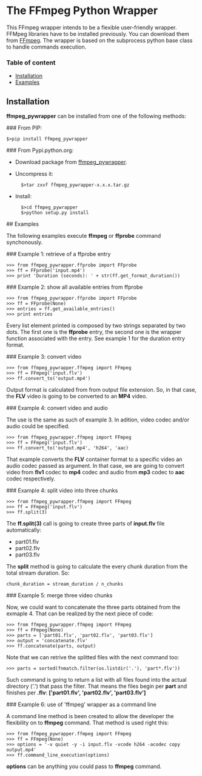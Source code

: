 # The FFmpeg Python Wrapper



This FFmpeg wrapper intends to be a flexible user-friendly wrapper. FFMpeg libraries have to be installed previously. You can download them from [FFmpeg](https://www.ffmpeg.org).
The wrapper is based on the subprocess python base class to handle commands execution.



### Table of content

- [Installation](##Installation)
- [Examples](##Examples)



## Installation 


**ffmpeg_pywrapper** can be installed from one of the following methods:

### From PIP:
```
$>pip install ffmpeg_pywrapper
```

### From Pypi.python.org:

* Download package from [ffmpeg_pywrapper](http://pypi.python.org/ffmpeg_pywrapper).
* Uncompress it:
	
		$>tar zxvf ffmpeg_pywrapper-x.x.x.tar.gz
		
* Install:

		$>cd ffmpeg_pywrapper
		$>python setup.py install

## Examples

The following examples execute **ffmpeg** or **ffprobe** command synchonously. 

### Example 1: retrieve of a ffprobe entry

	>>> from ffmpeg_pywrapper.ffprobe import FFprobe
	>>> ff = FFprobe('input.mp4')
	>>> print 'Duration (seconds): ' + str(ff.get_format_duration())

### Example 2: show all available entries from ffprobe

	>>> from ffmpeg_pywrapper.ffprobe import FFprobe
	>>> ff = FFprobe(None)
	>>> entries = ff.get_available_entries()
	>>> print entries
	
Every list element printed is composed by two strings separated by	two dots. The first one is the **ffprobe** entry, the second one is the wrapper function associated with the entry. See example 1 for the duration entry format.
	
### Example 3: convert video

	>>> from ffmpeg_pywrapper.ffmpeg import FFmpeg
	>>> ff = FFmpeg('input.flv')
	>>> ff.convert_to('output.mp4')

Output format is calculated from from output file extension. So, in that case, the **FLV** video is going to be converted to an **MP4** video.

### Example 4: convert video and audio

The use is the same as such of example 3. In adition, video codec and/or audio could be specified.

	>>> from ffmpeg_pywrapper.ffmpeg import FFmpeg
	>>> ff = FFmpeg('input.flv')
	>>> ff.convert_to('output.mp4', 'h264', 'aac)
	
That example converts the **FLV** container format to a specific video an audio codec passed as argument. In that case, we are going to convert video from **flv1** codec to **mp4** codec and audio from **mp3** codec to **aac** codec respectively.


### Example 4: split video into three chunks

	>>> from ffmpeg_pywrapper.ffmpeg import FFmpeg
	>>> ff = FFmpeg('input.flv')
	>>> ff.split(3)
	
The **ff.split(3)** call is going to create three parts of **input.flv** file automatically:
 
* part01.flv
* part02.flv
* part03.flv

The **split** method is going to calculate the every chunk duration from the total stream duration. So:

	chunk_duration = stream_duration / n_chunks

### Example 5: merge three video chunks

Now, we could want to concatenate the three parts obtained from the exmaple 4. That can be realized by the next piece of code:

	>>> from ffmpeg_pywrapper.ffmpeg import FFmpeg
	>>> ff = FFmpeg(None)
	>>> parts = ['part01.flv', 'part02.flv', 'part03.flv']
	>>> output = 'concatenate.flv'
	>>> ff.concatenate(parts, output)
	
Note that we can retrive the splitted files with the next command too:

	>>> parts = sorted(fnmatch.filter(os.listdir('.'), 'part*.flv'))

Such command is going to return a list with all files found into the actual directory ('.') that pass the filter. That means the files begin per **part** and finishes per **.flv**: **['part01.flv', 'part02.flv', 'part03.flv']**

### Example 6: use of 'ffmpeg' wrapper as a command line

A command line method is been created to allow the developer the flexibility on to **ffmpeg** command. That method is used right this:

	>>> from ffmpeg_pywrapper.ffmpeg import FFmpeg
	>>> ff = FFmpeg(None)
	>>> options = '-v quiet -y -i input.flv -vcode h264 -acodec copy output.mp4'
	>>> ff.command_line_execution(options)

**options** can be anything you could pass to **ffmpeg** command.

